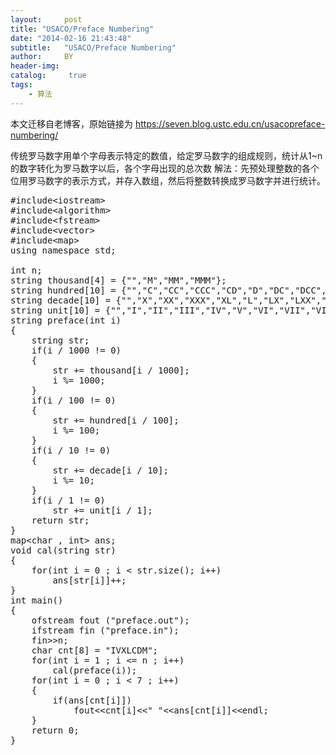 ```yaml
---
layout:     post
title: "USACO/Preface Numbering"
date: "2014-02-16 21:43:48"
subtitle:   "USACO/Preface Numbering"
author:     BY
header-img:
catalog: 	 true
tags:
    - 算法
---
```


本文迁移自老博客，原始链接为 <https://seven.blog.ustc.edu.cn/usacopreface-numbering/>

传统罗马数字用单个字母表示特定的数值，给定罗马数字的组成规则，统计从1~n的数字转化为罗马数字以后，各个字母出现的总次数
解法：先预处理整数的各个位用罗马数字的表示方式，并存入数组，然后将整数转换成罗马数字并进行统计。
<pre class = "brush:[cpp]">
#include&lt;iostream&gt;
#include&lt;algorithm&gt;
#include&lt;fstream&gt;
#include&lt;vector&gt;
#include&lt;map&gt;
using namespace std;

int n;
string thousand[4] = {"","M","MM","MMM"};
string hundred[10] = {"","C","CC","CCC","CD","D","DC","DCC","DCCC","CM"};
string decade[10] = {"","X","XX","XXX","XL","L","LX","LXX","LXXX","XC"};
string unit[10] = {"","I","II","III","IV","V","VI","VII","VIII","IX"};
string preface(int i)
{
	string str;
	if(i / 1000 != 0)
	{
		str += thousand[i / 1000];
		i %= 1000;
	}
	if(i / 100 != 0)
	{
		str += hundred[i / 100];
		i %= 100;
	}
	if(i / 10 != 0)
	{
		str += decade[i / 10];
		i %= 10;
	}
	if(i / 1 != 0)
		str += unit[i / 1];
	return str;
}
map&lt;char , int&gt; ans;
void cal(string str)
{
	for(int i = 0 ; i < str.size(); i++)
		ans[str[i]]++;
}
int main()
{
	ofstream fout ("preface.out");
	ifstream fin ("preface.in");
	fin&gt;&gt;n;
	char cnt[8] = "IVXLCDM";
	for(int i = 1 ; i <= n ; i++)
		cal(preface(i));
	for(int i = 0 ; i < 7 ; i++)
	{
		if(ans[cnt[i]])
			fout&lt;&lt;cnt[i]&lt;&lt;" "&lt;&lt;ans[cnt[i]]&lt;&lt;endl;
	}
 	return 0;
}
</pre>
